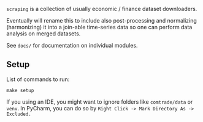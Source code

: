 `scraping` is a collection of usually economic / finance dataset downloaders.

Eventually will rename this to include also post-processing and normalizing (harmonizing) it 
into a join-able time-series data so one can perform data analysis on merged datasets.

See `docs/` for documentation on individual modules.

## Setup
List of commands to run:
```
make setup
```

If you using an IDE, you might want to ignore folders like `comtrade/data` or `venv`. In PyCharm, you can do so by `Right Click -> Mark Directory As -> Excluded.`  